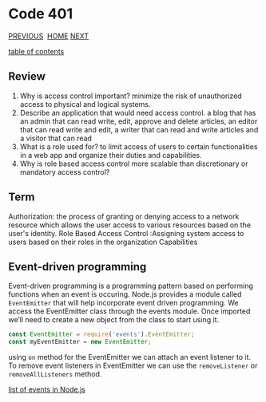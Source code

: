 # Code 401

[PREVIOUS](https://dinaalsaid.github.io/code401reading/class-15) &nbsp;[HOME](https://dinaalsaid.github.io/reading-notes/)&nbsp;[NEXT](https://dinaalsaid.github.io/code401reading/class-17)

[table of contents](https://dinaalsaid.github.io/code401reading/)

## Review

1. Why is access control important?
minimize the risk of unauthorized access to physical and logical systems.
2. Describe an application that would need access control.
a blog that has an admin that can read write, edit, approve and delete articles, an editor that can read write and edit, a writer that can read and write articles and a visitor that can read
3. What is a role used for?
to limit access of users to certain functionalities in a web app and organize their duties and capabilities.
4. Why is role based access control more scalable than discretionary or mandatory access control?

## Term

Authorization: the process of granting or denying access to a network resource which allows the user access to various resources based on the user's identity.
Role Based Access Control :Assigning system access to users based on their roles in the organization
Capabilities

## Event-driven programming

Event-driven programming is a programming pattern based on performing functions when an event is occuring.
Node.js provides a module called `EventEmitter` that will help incorporate event driven programming.
We access the EventEmitter class through the events module. Once imported we’ll need to create a new object from the class to start using it.  

```javascript
const EventEmitter = require('events').EventEmitter;
const myEventEmitter = new EventEmitter;
```

using `on` method for the EventEmitter we can attach an event listener to it.  
To remove event listeners in EventEmitter we can use the `removeListener` or `removeAllListeners` method.  

[list of events in Node.js](https://nodejs.org/api/events.html)
